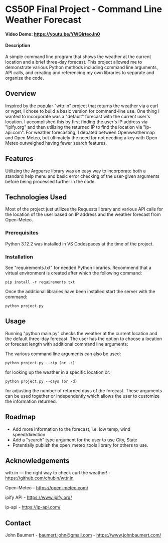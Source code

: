 # CS50P Final Project - Command Line Weather Forecast

#### Video Demo: https://youtu.be/YWQlrteoJn0

#### Description

A simple command line program that shows the weather at the current location and
a brief three-day forecast.  This project allowed me to demonstrate various
Python methods including command line arguments, API calls, and creating and
referencing my own libraries to separate and organize the code.

## Overview

Inspired by the popular "wttr.in" project that returns the weather via a curl or
wget, I chose to build a basic version for command-line use.  One thing I wanted
to incorporate was a "default" forecast with the current user's location.  I
accomplished this by first finding the user's IP address via "ipify.org" and then
utilizing the returned IP to find the location via "ip-api.com".  For weather
forecasting, I debated between Openweathermap and Open Meteo, but ultimately the
need for not needing a key with Open Meteo outweighed having fewer search
features.

## Features

Utilizing the Argparse library was an easy way to incorporate both a standard
help menu and basic error checking of the user-given arguments before being
processed further in the code.

## Technologies Used

Most of the project just utilizes the Requests library and various API calls for
the location of the user based on IP address and the weather forecast from
Open-Meteo.

### Prerequisites

Python 3.12.2 was installed in VS Codespaces at the time of the project.

### Installation

See "requirements.txt" for needed Python libraries.  Recommend that a virtual
environment is created after which the following command:
```
pip install -r requirements.txt
````
Once the additional libraries have been installed start the server with the
command:
```
python project.py
```

## Usage

Running "python main.py" checks the weather at the current location and the
default three-day forecast.  The user has the option to choose a location or
forecast length with additional command line arguments:

The various command line arguments can also be used:
```
python project.py --zip (or -z)
```
for looking up the weather in a specific location or:
```
python project.py --days (or -d)
```
for adjusting the number of returned days of the forecast.  These arguments can
be used together or independently which allows the user to customize the
information returned.

## Roadmap

 - Add more information to the forecast, i.e. low temp, wind speed/direction
 - Add a "search" type argument for the user to use City, State
 - Potentially publish the open_meteo_tools library for others to use.

## Acknowledgements

wttr.in — the right way to check curl the weather! -
https://github.com/chubin/wttr.in

Open-Meteo - https://open-meteo.com/

ipify API - https://www.ipify.org/

ip-api - https://ip-api.com/

## Contact

John Baumert - <baumert.john@gmail.com> - <https://www.johnbaumert.com/>
